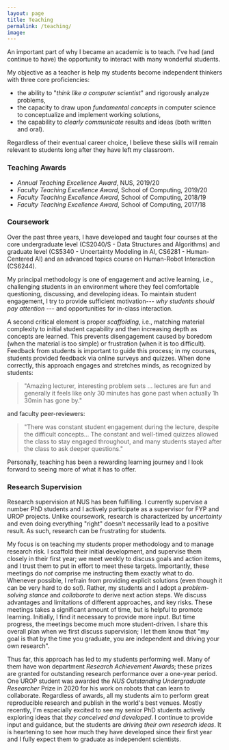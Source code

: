 ```yaml
---
layout: page
title: Teaching
permalink: /teaching/
image: 
---
```


An important part of why I became an academic is to teach. I've had (and continue to have) the opportunity to interact with many wonderful students. 

My objective as a teacher is help my students become independent thinkers with three core proficiencies:
- the ability to "*think like a computer scientist*" and rigorously analyze  problems,
- the capacity to draw upon *fundamental concepts* in computer science to conceptualize and implement working solutions,
- the capability to *clearly communicate* results and ideas (both written and oral).

Regardless of their eventual career choice, I believe these skills will remain relevant to students long after they have left my classroom. 

### Teaching Awards

- *Annual Teaching Excellence Award*, NUS, 2019/20
- *Faculty Teaching Excellence Award*, School of Computing, 2019/20
- *Faculty Teaching Excellence Award*, School of Computing, 2018/19
- *Faculty Teaching Excellence Award*, School of Computing, 2017/18

### Coursework

Over the past three years, I have developed and taught four courses at the core undergraduate level (CS2040/S - Data Structures and Algorithms) and graduate level (CS5340 - Uncertainty Modeling in AI, CS6281 - Human-Centered AI) and an advanced topics course on Human-Robot Interaction (CS6244). 

My principal methodology is one of engagement and active learning, i.e., challenging students in an environment where they feel comfortable questioning, discussing, and developing ideas. To maintain student engagement, I try to provide sufficient motivation--- *why students should pay attention* --- and opportunities for in-class interaction. 

A second critical element is proper *scaffolding*, i.e., matching material complexity to initial student capability and then increasing depth as concepts are learned. This prevents disengagement caused by boredom (when the material is too simple) or frustration (when it is too difficult). Feedback from students is important to guide this process; in my courses, students provided feedback via online surveys and quizzes.  When done correctly, this approach engages and stretches minds, as recognized by students: 

> "Amazing lecturer, interesting problem sets ... lectures are fun and generally it feels like only 30 minutes has gone past when actually 1h 30min has gone by."

and faculty peer-reviewers:

> "There was constant student engagement during the lecture, despite the difficult concepts... The constant and well-timed quizzes allowed the class to stay engaged throughout, and many students stayed after the class to ask deeper questions."

Personally, teaching has been a rewarding learning journey and I look forward to seeing more of what it has to offer.

### Research Supervision
Research supervision at NUS has been fulfilling. I currently supervise a number PhD students and I actively participate as a supervisor for FYP and UROP projects. Unlike coursework, research is characterized by *uncertainty* and even doing everything "right" doesn't necessarily lead to a positive result. As such, research can be frustrating for students. 

My focus is on teaching my students proper methodology and to manage research risk. I scaffold their initial development, and supervise them closely in their first year; we meet weekly to discuss goals and action items, and I trust them to put in effort to meet these targets. Importantly, these meetings do *not* comprise me instructing them exactly what to do. Whenever possible, I refrain from providing explicit solutions (even though it can be very hard to do so!). Rather, my students and I adopt a *problem-solving stance* and *collaborate* to derive next action steps. We discuss advantages and limitations of different approaches, and key risks. These meetings  takes a significant amount of time, but is helpful to promote learning. Initially, I find it necessary to provide more input. But time progress, the meetings become much more student-driven. I share this overall plan when we first discuss supervision; I let them know that "my goal is that by the time you graduate, you are independent and driving your own research".

Thus far, this approach has led to my students performing well. Many of them have won department *Research Achievement Awards*; these prizes are granted for outstanding research performance over a one-year period. One UROP student was awarded the *NUS Outstanding Undergraduate Researcher* Prize in 2020 for his work on robots that can learn to collaborate. Regardless of awards, all my students aim to perform great reproducible research and publish in the world's best venues. Mostly recently, I'm especially excited to see my senior PhD students actively exploring ideas that *they conceived and developed*. I continue to provide input and guidance, but the students are *driving their own research ideas*. It is heartening to see how much they have developed since their first year and I fully expect them to graduate as independent scientists.


